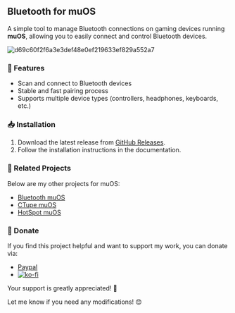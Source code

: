 ## Bluetooth for muOS

A simple tool to manage Bluetooth connections on gaming devices running **muOS**, allowing you to easily connect and control Bluetooth devices.  

![d69c60f2f6a3e3def48e0ef219633ef829a552a7](https://github.com/user-attachments/assets/311055c4-1150-4749-ad60-f86ffa173dea)


### 🚀 Features  
- Scan and connect to Bluetooth devices  
- Stable and fast pairing process  
- Supports multiple device types (controllers, headphones, keyboards, etc.)  

### 📥 Installation  
1. Download the latest release from [GitHub Releases](https://github.com/nvcuong1312/bltMuos/releases).  
2. Follow the installation instructions in the documentation.  

### 🔗 Related Projects
Below are my other projects for muOS:
- [Bluetooth muOS](https://github.com/nvcuong1312/bltMuos)
- [CTupe muOS](https://github.com/nvcuong1312/YtMuos)
- [HotSpot muOS](https://github.com/nvcuong1312/hotspotmuos)

### 💖 Donate  
If you find this project helpful and want to support my work, you can donate via:  
- [Paypal](https://paypal.me/cnv95)
- [![ko-fi](https://ko-fi.com/img/githubbutton_sm.svg)](https://ko-fi.com/B0B716P661)

Your support is greatly appreciated! 🚀  

Let me know if you need any modifications! 😊
